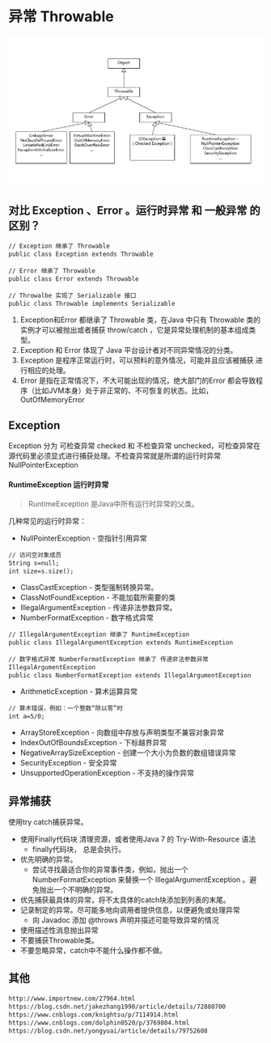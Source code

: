 # 异常 Throwable
![image](image/throwable-1.png)

## 对比 Exception 、Error 。运行时异常 和 一般异常 的区别？
```text
// Exception 继承了 Throwable
public class Exception extends Throwable

// Error 继承了 Throwable
public class Error extends Throwable 

// Throwalbe 实现了 Serializable 接口
public class Throwable implements Serializable 

```

1. Exception和Error 都继承了 Throwable 类，在Java 中只有 Throwable 类的实例才可以被抛出或者捕获 throw/catch ，它是异常处理机制的基本组成类型。
2. Exception 和 Error 体现了 Java  平台设计者对不同异常情况的分类。
3. Exception 是程序正常运行时，可以预料的意外情况，可能并且应该被捕获 进行相应的处理。
4. Error 是指在正常情况下，不大可能出现的情况，绝大部门的Error 都会导致程序（比如JVM本身）处于非正常的、不可恢复的状态。比如，OutOfMemoryError 

## Exception 
Exception 分为 可检查异常 checked  和 不检查异常 unchecked，可检查异常在源代码里必须显式进行捕获处理。不检查异常就是所谓的运行时异常 NullPointerException

#### RuntimeException 运行时异常
> RuntimeException 是Java中所有运行时异常的父类。

几种常见的运行时异常：
- NullPointerException - 空指针引用异常
```text
// 访问空对象成员
String s=null;
int size=s.size();
```
- ClassCastException - 类型强制转换异常。
- ClassNotFoundException - 不能加载所需要的类
- IllegalArgumentException - 传递非法参数异常。
- NumberFormatException - 数字格式异常
```text
// IllegalArgumentException 继承了 RuntimeException
public class IllegalArgumentException extends RuntimeException 

// 数字格式异常 NumberFormatException 继承了 传递非法参数异常IllegalArgumentException
public class NumberFormatException extends IllegalArgumentException 
```
- ArithmeticException - 算术运算异常
```text
// 算术错误，例如：一个整数“除以零”时
int a=5/0;
```
- ArrayStoreException - 向数组中存放与声明类型不兼容对象异常
- IndexOutOfBoundsException - 下标越界异常
- NegativeArraySizeException - 创建一个大小为负数的数组错误异常
- SecurityException - 安全异常
- UnsupportedOperationException - 不支持的操作异常

## 异常捕获
使用try catch捕获异常。
- 使用Finally代码块 清理资源，或者使用Java 7 的 Try-With-Resource 语法
    - finally代码块， 总是会执行。
- 优先明确的异常。
    - 尝试寻找最适合你的异常事件类，例如，抛出一个 NumberFormatException 来替换一个 IllegalArgumentException 。避免抛出一个不明确的异常。
- 优先捕获最具体的异常，将不太具体的catch块添加到列表的末尾。
- 记录制定的异常。尽可能多地向调用者提供信息，以便避免或处理异常
    - 向 Javadoc 添加 @throws 声明并描述可能导致异常的情况
- 使用描述性消息抛出异常
- 不要捕获Throwable类。
- 不要忽略异常，catch中不能什么操作都不做。

## 其他
```text
http://www.importnew.com/27964.html
https://blog.csdn.net/jakezhang1990/article/details/72880700
https://www.cnblogs.com/knightsu/p/7114914.html
https://www.cnblogs.com/dolphin0520/p/3769804.html
https://blog.csdn.net/yongyuai/article/details/79752608
```